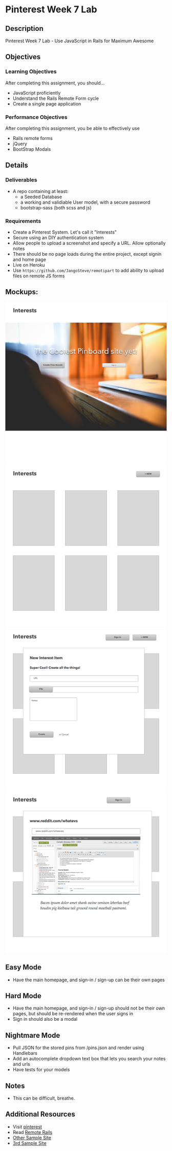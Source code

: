 # Pinterest Week 7 Lab

## Description
Pinterest Week 7 Lab - Use JavaScript in Rails for Maximum Awesome


## Objectives

### Learning Objectives

After completing this assignment, you should…

* JavaScript proficiently
* Understand the Rails Remote Form cycle
* Create a single page application


### Performance Objectives

After completing this assignment, you be able to effectively use

* Rails remote forms
* jQuery
* BootStrap Modals



## Details

### Deliverables

* A repo containing at least:
  * a Seeded Database
  * a working and validiable User model, with a secure password
  * bootstrap-sass (both scss and js)

### Requirements

* Create a Pinterest System. Let's call it "Interests"
* Secure using an DIY authentication system
* Allow people to upload a screenshot and specify a URL. Allow optionally notes
* There should be no page loads during the entire project, except signin and
  home page
* Live on Heroku
* Use `https://github.com/JangoSteve/remotipart` to add ability to upload files
  on remote JS forms

Mockups:
--------

![home](home.png)
![list](list-interests.png)
![new](new-interest.png)
![detail](detail.png)


## Easy Mode

* Have the main homepage, and sign-in / sign-up can be their own pages
            
## Hard Mode

* Have the main homepage, and sign-in / sign-up should not be their own pages,
  but should be re-rendered when the user signs in
* Sign in should also be a modal
            
## Nightmare Mode

* Pull JSON for the stored pins from /pins.json and render using Handlebars
* Add an autocomplete dropdown text box that lets you search your notes and urls
* Have tests for your models


## Notes

* This can be difficult, breathe. 

## Additional Resources

* Visit [pinterest](https://www.pinterest.com/)
* Read [Remote Rails](http://www.alfajango.com/blog/rails-3-remote-links-and-forms/)
* [Other Sample Site](https://myinterests.herokuapp.com/)
* [3rd Sample Site](https://calm-garden-8016.herokuapp.com/)
